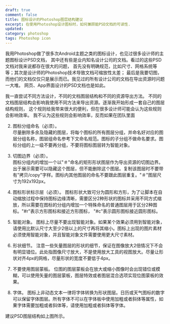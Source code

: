 ```yaml
---
draft: true
comment: false
title: 图标设计的Photoshop图层结构建议
excerpt: 在使用Photoshop设计图标时，如何兼顾能PSD文档的可读性.
updated:
category: photoshop
tags: Photoshop icon
---
```


我用Photoshop做了很多次Android主题之类的图标设计，也见过很多设计师的主题图标设计PSD文档，
其中还有些是业内知名设计公司的文档。看过的这些PSD文档对我来说都存在很大的问题，
首先没有明确规范，比如尺寸、网格系统等等；其次是设计师的Photoshop技术导致文档可缩放性太差；
最后是我要切图，而他们的文档仅仅只是展示而已。我见过的所有设计公司的文档在导出资源时问题一大堆。
网页、App界面设计的PSD文档也是如此。

我一直尝试不同方法设计，不同的文档图层结构和不同的资源导出方法。
不同的文档图层结构会影响我使用不同方法来导出资源。逐渐我开始形成一套自己的图层结构规则，
这个规则给我带来很大的便利，但在很多设计师可能会认为这些规则会影响效率。
我不认为这些规则会影响效率，反而如果在团队里面


2. 图标分组命名（必须）。  
尽量删除多余及隐藏的图层，将每个图标的所有图层分组，并命名好对应的图层分组名称，图层组命名参考下文命名规范。图标的子分组不做命名要求。图标分组的上一级不要再分组，不要将图标图层转为智能对象。

3. 切图边界（必须）。  
图标分组内的增加一个以"＃"命名的矩形形状图层作为导出资源的切图边界。出于展示需要可以隐藏这个图层，但不能删除这个图层。复制该图层时不要带有"拷贝/copy"字样。图标内其他图层的命名不要跟此图层重复。"＃"图层尺寸为192x192px。


5. 图标形状标示层（必须）。
图标形状大致可分为圆形和方形，为了让脚本在自动缩放过程中保持图标边缘清晰，需要区分2种形状的图标并采用不同方式缩放，所以需要在图标的分组内增加一个特殊命名的普通图层用于区分2种图标。"#r"表示方形图标和接近方形图标， "#c"表示圆形图标接近圆形图标。
6. 智能对象。
图标上尽量不要出现智能对象。如果某个效果必须用到智能对象，请使用比默认尺寸大至少2倍以上的尺寸再将其缩小。图标上出现的图片素材必须使用智能对象，并且智能对象文件需要使用更大尺寸素材。
7. 形状细节。
注意一些矢量图层的形状的细节，保证在图像放大2倍情况下不会有明显错位。此处指图像尺寸放大，不是使用放大工具的视图放大。尽量让形状对齐4px的网格，尽量形状的宽度不要低于4px。8. 不要使用图层蒙板。
位图的图层蒙板会在放大或缩小图像时会出现错位或模糊，可以使用矢量的图层蒙板，图层特效或者图层混合选项实现位图蒙板的效果。

9. 字体。
图标上非动态文本一律将字体转换为形状图层。日历或天气图标的数字可以保留字体图层。所有字体不可以在字体板中使用加粗或者斜体等属性，如果字体需要加粗或者斜体等，请使用加粗或者斜体等字体。



建议PSD图层结构如上图所示。
